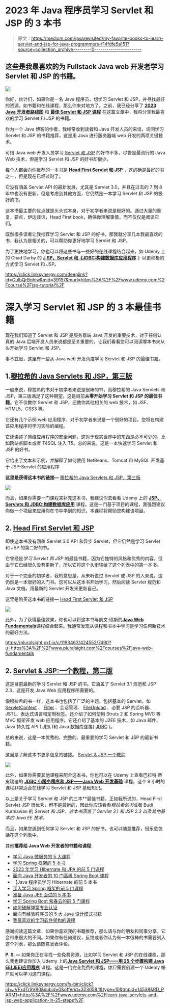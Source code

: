 # 2023 年 Java 程序员学习 Servlet 和 JSP 的 3 本书

> 原文：<https://medium.com/javarevisited/my-favorite-books-to-learn-servlet-and-jsp-for-java-programmers-f14fdfe5a151?source=collection_archive---------0----------------------->

## 这些是我最喜欢的为 Fullstack Java web 开发者学习 Servlet 和 JSP 的书籍。

![](img/b29468e79e219cb9e9f670788ef6324d.png)

你好，伙计们，如果你是一名 Java 程序员，想学习 Servlet 和 JSP，并寻找最好的资源，如书籍和在线课程，那么你来对地方了。之前，我已经分享了 [**2023 Java 开发者路线图**](/javarevisited/the-java-programmer-roadmap-f9db163ef2c2) 和 [**最佳 Servlet 和 JSP 课程**](/javarevisited/10-best-servlet-and-jsp-online-courses-for-java-developers-d23cf6902360) 在这篇文章中，我将分享我最喜欢的学习 Servlet 和 JSP 的书籍。

作为一个 Java 博客的作者，我经常收到读者和 Java 开发人员的来信，询问学习 Servlet 和 JSP 的书籍推荐，这是用 Java 进行服务器端 web 开发的两项关键技术。

可惜 Java web 开发人员学习 [Servlet 和 JSP](http://www.java67.com/2018/02/5-free-servlet-jsp-and-jdbc-online-courses-for-java-developers.html) 的好书不多。尽管是最流行的 Java Web 技术，但是学习 Servlet 和 JSP 的好书却很少。

每个人都会向你推荐的一本书是 [**Head First Servlet 和 JSP**](http://www.amazon.com/Head-First-Servlets-JSP-Certified/dp/0596516681?tag=javamysqlanta-20) ，这的确是最好的书之一，但是现在已经过时了。

它没有涵盖 Servlet API 的最新发展，尤其是 Servlet 3.0，并且在过去的 7 到 8 年中也没有更新，但是考虑到其他方面，它仍然是一本学习 Servlet 和 JSP 的极好的书。

这本书最主要的优点就是头头式本身，对于初学者来说是极好的。通过大量的重复，要点，炉边谈话，Head First book，确保你理解事情，而不仅仅是阅读它们。

既然很多读者让我推荐学习 Servlet 和 JSP 的好书，那我就分享几本我最喜欢的书，我认为是相关的，可以帮助你更好地学习 Servlet 和 JSP。

为了更快地学习，你也可以将这些书与一些好的在线课程结合起来，如 Udemy 上的 Chad Darby 的 [J **SP、Servlet 和《JDBC:构建数据库应用程序**](https://click.linksynergy.com/deeplink?id=CuIbQrBnhiw&mid=39197&murl=https%3A%2F%2Fwww.udemy.com%2Fcourse%2Fjsp-tutorial%2F) 》以更积极的方式学习 Servlet 和 JSP。

<https://click.linksynergy.com/deeplink?id=CuIbQrBnhiw&mid=39197&murl=https%3A%2F%2Fwww.udemy.com%2Fcourse%2Fjsp-tutorial%2F>  

# 深入学习 Servlet 和 JSP 的 3 本最佳书籍

现在我们知道了 Servlet 和 JSP 是服务器端 Java 开发的重要技术，对于任何认真的 Java 后端开发人员来说都是至关重要的，让我们看看您可以阅读哪本书来从头开始学习 Servlet 和 JSP。

事不宜迟，这里有一些从 Java web 开发角度学习 Servlet 和 JSP 的最佳书籍。

## 1.[穆拉希的 Java Servlets 和 JSP，第三版](http://www.amazon.com/Murachs-Java-Servlets-Edition-Murach/dp/1890774782?tag=javamysqlanta-20)

一般来说，穆拉希的书对于初学者来说是很棒的书，而穆拉希的 Java Servlets 和 JSP，第三版满足了这种期望。这是目前**从零开始学习 Servlet 和 JSP 的最佳书籍**。它不仅教你 Servlet 和 JSP，还教你其他相关的 web 技术，如 JSF、HTML5、CSS3 等。

它还有几个示例 web 应用程序，对于初学者来说是一个很好的项目。您将在构建该应用程序时学习实际的编程。

它还讲述了网络应用程序的安全问题，这对于现实世界中的东西是必不可少的，比如跨站点脚本或者 T4SQL 注入 T5。总的来说，这是一本快速学习 Servlet 和 JSP 的好书。

它给出了文本和示例，并解释了如何使用 NetBeans、Tomcat 和 MySQL 开发基于 JSP-Servlet 的应用程序

**这里是获得这本书的链接—** [穆拉希的 Java Servlets 和 JSP，第三版](http://www.amazon.com/Murachs-Java-Servlets-Edition-Murach/dp/1890774782?tag=javamysqlanta-20)

[![](img/3b3a7b51eaa14974b8f3f564f65acb92.png)](http://www.amazon.com/Murachs-Java-Servlets-Edition-Murach/dp/1890774782?tag=javamysqlanta-20)

而且，如果你需要一门课程来补充这本书，我建议你去看看 Udemy 上的 [**JSP、Servlets 和 JDBC:构建数据库应用**](https://click.linksynergy.com/deeplink?id=CuIbQrBnhiw&mid=39197&murl=https%3A%2F%2Fwww.udemy.com%2Fcourse%2Fjsp-tutorial%2F) 课程。这是一门基于项目的课程，我强烈建议你做一个项目来应用你在书中学到的知识。本课程将帮助您构建该项目。

## 2. [Head First Servlet 和 JSP](http://www.amazon.com/Head-First-Servlets-JSP-Certified/dp/0596516681?tag=javamysqlanta-20)

即使这本书没有涵盖 Servlet 3.0 API 和异步 Servlet，但它仍然是学习 Servlet 和 JSP 的第二好的书。

它曾经是*学习 Servlet 和 JSP* 的最佳书籍，因为它独特的风格和优秀的内容，但由于它已经很久没有更新了，所以它将这个头衔输给了这个列表中的第一本书。

对于一个完全的初学者，我的意思是，从未听说过 Servlet 或 JSP 的人来说，这仍然是一本很好的入门书。您可以从这本书开始学习，然后阅读 Servlet 规范和 Java 文档，用最新的 Servlet 开发来更新自己。

这里是购买这本书的链接— [Head First Servlet 和 JSP](http://www.amazon.com/Head-First-Servlets-JSP-Certified/dp/0596516681?tag=javamysqlanta-20)

[![](img/b029711b20123d1ea820739187a5910d.png)](http://www.amazon.com/Head-First-Servlets-JSP-Certified/dp/0596516681?tag=javamysqlanta-20)

此外，为了获得最佳效果，你也可以将这本书与凯文·琼斯的[**Java Web Fundamentals**](https://pluralsight.pxf.io/c/1193463/424552/7490?u=https%3A%2F%2Fwww.pluralsight.com%2Fcourses%2Fjava-web-fundamentals)课程结合起来。我通常发现从课程和书本中学习是学习任何新技术的最好方法。

<https://pluralsight.pxf.io/c/1193463/424552/7490?u=https%3A%2F%2Fwww.pluralsight.com%2Fcourses%2Fjava-web-fundamentals>  

## 2. [Servlet & JSP:一个教程，第二版](https://www.amazon.com/Servlet-JSP-Tutorial-Budi-Kurniawan/dp/1771970278?tag=javamysqlanta-20)

这是目前最新的学习 Servlet 和 JSP 的书。它涵盖了 Servlet 3.1 规范和 JSP 2.3，这是开发 Java Web 应用程序所需要的。

像穆拉希的书一样，这本书也包括了广泛的主题，包括基本的 Servlet，如 [ServletContext](http://javarevisited.blogspot.sg/2012/03/how-to-get-servletcontext-in-servlet.html) 、 [Filter](https://www.java67.com/2021/07/servlet-and-filter-interview-questions-answers-java-.html) 、会话管理、 [FileUpload](http://javarevisited.blogspot.sg/2013/07/ile-upload-example-in-servlet-and-jsp-java-web-tutorial-example.html) 、必要 JSP 的监听器、JSTL、表达式语言和定制标签。还介绍了如何使用 Struts 2 和 Spring MVC 等 MVC 框架开发 web 应用程序。它还介绍了基本的 J2EE 技术，如 Java 邮件、Java 持久性 API ( [JPA](/javarevisited/top-5-hibernate-online-training-courses-for-beginners-and-advance-java-programmers-469460596b2b) )和 Java 数据库连接( [JDBC](/javarevisited/top-5-courses-to-learn-jdbc-and-database-connectivity-for-java-developers-free-and-best-of-lot-7945156fcc3?source=---------9------------------) )。

总的来说，这是一本优秀的、完整的、最重要的学习 Servlet 和 JSP 的最新书籍。

这里是了解这本书更多信息的链接。 [Servlet & JSP:一个教程](https://www.amazon.com/Servlet-JSP-Tutorial-Budi-Kurniawan/dp/1771970278?tag=javamysqlanta-20)

![](img/5ab2437deaba622dd931e1f731a87510.png)

此外，如果你需要其他课程来配合这本书，你也可以在 Udemy 上查看巴拉特·蒂皮瑞迪的 [**JDBC 小服务程序和 JSP——Java Web 开发基础**](https://click.linksynergy.com/deeplink?id=CuIbQrBnhiw&mid=39197&murl=https%3A%2F%2Fwww.udemy.com%2Fcourse%2Fjdbcservletsandjsp%2F) 课程。这个 9 小时的课程非常适合在线学习 Servlet 和 JSP 基础知识。

以上是关于学习 Servlet 和 JSP 的三本**最佳书籍。正如我所说的，Head First Servlet JSP 很优秀，但不是最新的，因此你应该看看*穆拉希的书*或者 Budi Kurniawan 的 *Servlet 和 JSP，*这本书涵盖了 Servlet 3.1 和 JSP 2.3 以及其他基本的 Java EE 技术。**

而且，如果您遇到任何学习 Servlet 和 JSP 的好书，也可以随意推荐，很乐意包括在这个列表中。

其他**推荐给 Java Web 开发者的书籍和课程**:

*   [学习 Java 微服务的 5 大课程](/javarevisited/top-5-courses-to-learn-microservices-in-java-and-spring-framework-e9fed1ba804d)
*   [学习 Spring 框架的 5 本书](http://www.java67.com/2016/12/5-spring-framework-books-for-java-programmers.html)
*   [2023 年学习 Hibernate 和 JPA 的前 5 门课程](https://javarevisited.blogspot.com/2018/01/top-5-hibernate-and-jpa-courses-for-java-programmers-learn-online.html)
*   [面向 Java 开发者的 10 门高级 Spring Boot 课程](/javarevisited/10-advanced-spring-boot-courses-for-experienced-java-developers-5e57606816bd)
*   【Java 程序员学习 Hibernate 的前 5 本书
*   [深入学习 Spring 框架的前 5 门课程](https://javarevisited.blogspot.com/2018/06/top-6-spring-framework-online-courses-Java-programmers.html)
*   [准备 Java JEE 面试的 5 本书](http://javarevisited.blogspot.sg/2015/12/5-good-books-for-java-jee-programming.html)
*   [学习 Spring Boot 和春云的前 5 门课程](https://javarevisited.blogspot.com/2018/02/top-5-spring-microservices-courses-with-spring-boot-and-spring-cloud.html)
*   [如何破解弹簧专业认证](https://javarevisited.blogspot.com/2018/08/how-to-crack-spring-core-professional-certification-exam-java-latest.html#axzz5j90KOik7)
*   [面向有经验程序员的 5 大 Java 设计模式书籍](http://www.java67.com/2016/10/top-5-object-oriented-analysis-and-design-patterns-book-java.html)
*   [我最喜欢的学习软件架构的课程](/javarevisited/top-5-courses-to-learn-software-architecture-in-2020-best-of-lot-5d34ebc52e9)

感谢阅读这篇文章，如果你喜欢我的书籍推荐，那么请与你的朋友和同事分享，它会带来很大的不同。如果你有任何建议，反馈或者你认为有一本很棒的书需要列入这个列表，那么请随意发表评论。

**P. S. —** 如果你正在寻找一些免费资源，比如学习 Servlet 和 JSP 的在线课程，那么我也建议你加入 Udemy 上的[**Java Servlet 和 JSP——用 25 个步骤构建 Java EE(JEE)应用程序**](https://click.linksynergy.com/fs-bin/click?id=JVFxdTr9V80&subid=0&offerid=323058.1&type=10&tmpid=14538&RD_PARM1=https%3A%2F%2Fwww.udemy.com%2Flearn-java-servlets-and-jsp-web-application-in-25-steps%2F) 课程。这是一门完全免费的课程，你只需要创建一个 Udemy 帐户就可以学习这门课程。

<https://click.linksynergy.com/fs-bin/click?id=JVFxdTr9V80&subid=0&offerid=323058.1&type=10&tmpid=14538&RD_PARM1=https%3A%2F%2Fwww.udemy.com%2Flearn-java-servlets-and-jsp-web-application-in-25-steps%2F> 